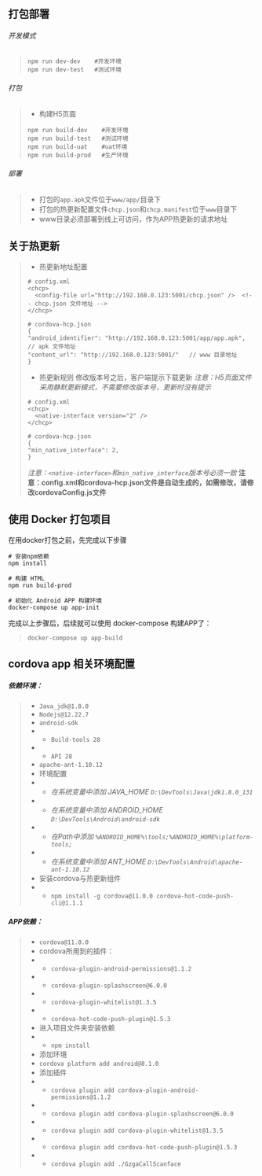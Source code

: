 ## 打包部署
###### 开发模式
> ```
> npm run dev-dev    #开发环境
> npm run dev-test   #测试环境
> ```
###### 打包
> - 构建H5页面
> ```
> npm run build-dev    #开发环境
> npm run build-test   #测试环境
> npm run build-uat    #uat环境
> npm run build-prod   #生产环境
> ```

###### 部署
> - 打包的`app.apk`文件位于`www/app/`目录下
> - 打包的热更新配置文件`chcp.json`和`chcp.manifest`位于`www`目录下
> - www目录必须部署到线上可访问，作为APP热更新的请求地址
## 关于热更新
> - 热更新地址配置
> ```
> # config.xml
> <chcp>
>   <config-file url="http://192.168.0.123:5001/chcp.json" />  <!-- chcp.json 文件地址 -->
> </chcp>
> ```
> ```
> # cordova-hcp.json
> {
> "android_identifier": "http://192.168.0.123:5001/app/app.apk", // apk 文件地址
> "content_url": "http://192.168.0.123:5001/"   // www 目录地址
> }
> ```
> - 热更新规则
> 修改版本号之后，客户端提示下载更新
> *注意：H5页面文件采用静默更新模式，不需要修改版本号，更新时没有提示*
> ```
> # config.xml
> <chcp>
>   <native-interface version="2" />
> </chcp>
> ```
> ```
> # cordova-hcp.json
> {
> "min_native_interface": 2,
> }
> ```
> *注意：`<native-interface>`和`min_native_interface`版本号必须一致*
> **注意：config.xml和cordova-hcp.json文件是自动生成的，如需修改，请修改cordovaConfig.js文件**

## 使用 Docker 打包项目
在用docker打包之前，先完成以下步骤
```
# 安装npm依赖
npm install

# 构建 HTML
npm run build-prod

# 初始化 Android APP 构建环境
docker-compose up app-init
```
完成以上步骤后，后续就可以使用 docker-compose 构建APP了：
> ```
> docker-compose up app-build
> ```

## cordova app 相关环境配置
##### 依赖环境：
> - `Java_jdk@1.8.0`
> - `Nodejs@12.22.7`
> - `android-sdk`
> - - `Build-tools 28`
> - - `API 28`
> - `apache-ant-1.10.12`
> - 环境配置
> - - *在系统变量中添加 JAVA_HOME `D:\DevTools\Java\jdk1.8.0_131`*
> - - *在系统变量中添加 ANDROID_HOME  `D:\DevTools\Android\android-sdk`*
> - - *在Path中添加 `%ANDROID_HOME%\tools;%ANDROID_HOME%\platform-tools;`*
> - - *在系统变量中添加 ANT_HOME  `D:\DevTools\Android\apache-ant-1.10.12`*
> - 安装cordova与热更新组件
> - - `npm install -g cordova@11.0.0 cordova-hot-code-push-cli@1.1.1`


##### APP依赖：
> - `cordova@11.0.0`
> - cordova所用到的插件：
> - - `cordova-plugin-android-permissions@1.1.2`
> - - `cordova-plugin-splashscreen@6.0.0`
> - - `cordova-plugin-whitelist@1.3.5`
> - - `cordova-hot-code-push-plugin@1.5.3`
> - 进入项目文件夹安装依赖
> - - `npm install`
> - 添加环境
> - `cordova platform add android@8.1.0`
> - 添加插件
> - - `cordova plugin add cordova-plugin-android-permissions@1.1.2`
> - - `cordova plugin add cordova-plugin-splashscreen@6.0.0`
> - - `cordova plugin add cordova-plugin-whitelist@1.3.5`
> - - `cordova plugin add cordova-hot-code-push-plugin@1.5.3`
> - - `cordova plugin add ./GzgaCallScanface`
